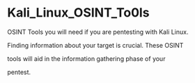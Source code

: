 # Kali_Linux_OSINT_To0ls

OSINT Tools you will need if you are pentesting with Kali Linux.

Finding information about your target is crucial. These OSINT 

tools will aid in the information gathering phase of your

pentest.

